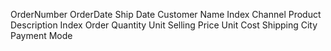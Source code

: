 OrderNumber	OrderDate	Ship Date	Customer Name Index	Channel	Product Description Index	Order Quantity	Unit Selling Price	Unit Cost	Shipping City	Payment Mode

